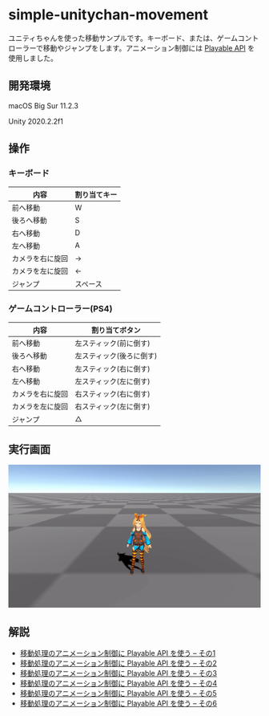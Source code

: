 # simple-unitychan-movement

ユニティちゃんを使った移動サンプルです。キーボード、または、ゲームコントローラーで移動やジャンプをします。アニメーション制御には [Playable API](https://docs.unity3d.com/ja/2019.4/Manual/Playables.html) を使用しました。

## 開発環境

macOS Big Sur 11.2.3

Unity 2020.2.2f1

## 操作

### キーボード

|内容|割り当てキー|
| ---- | ---- |
|前へ移動|W|
|後ろへ移動|S|
|右へ移動|D|
|左へ移動|A|
|カメラを右に旋回|→|
|カメラを左に旋回|←|
|ジャンプ|スペース|

### ゲームコントローラー(PS4)
|内容|割り当てボタン|
| ---- | ---- |
|前へ移動|左スティック(前に倒す)|
|後ろへ移動|左スティック(後ろに倒す)|
|右へ移動|左スティック(右に倒す)|
|左へ移動|左スティック(左に倒す)|
|カメラを右に旋回|右スティック(右に倒す)|
|カメラを左に旋回|右スティック(左に倒す)|
|ジャンプ|△|

## 実行画面
![移動とジャンプ](./Documents/unitychan-movement-and-jump-by-playable-api.gif)

## 解説
- [移動処理のアニメーション制御に Playable API を使う – その1](https://heratta-lab.com/unitychan-movement-by-playable-api-1)
- [移動処理のアニメーション制御に Playable API を使う – その2](https://heratta-lab.com/unitychan-movement-by-playable-api-2)
- [移動処理のアニメーション制御に Playable API を使う – その3](https://heratta-lab.com/unitychan-movement-by-playable-api-3)
- [移動処理のアニメーション制御に Playable API を使う – その4](https://heratta-lab.com/unitychan-movement-by-playable-api-4)
- [移動処理のアニメーション制御に Playable API を使う – その5](https://heratta-lab.com/unitychan-movement-by-playable-api-5)
- [移動処理のアニメーション制御に Playable API を使う – その6](https://heratta-lab.com/unitychan-movement-by-playable-api-6)